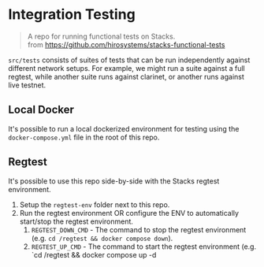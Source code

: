 # Integration Testing
> A repo for running functional tests on Stacks.  
> from https://github.com/hirosystems/stacks-functional-tests

`src/tests` consists of suites of tests that can be run independently against different network setups.
For example, we might run a suite against a full regtest, while another suite runs against clarinet, or another runs against live testnet.
## Local Docker
It's possible to run a local dockerized environment for testing using the `docker-compose.yml` file in the root of this repo.
## Regtest
It's possible to use this repo side-by-side with the Stacks regtest environment.
1. Setup the `regtest-env` folder next to this repo.
2. Run the regtest environment OR configure the ENV to automatically start/stop the regtest environment.
   1. `REGTEST_DOWN_CMD` - The command to stop the regtest environment (e.g. `cd /regtest && docker compose down`).
   2. `REGTEST_UP_CMD` - The command to start the regtest environment (e.g. `cd /regtest && docker compose up -d
